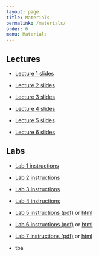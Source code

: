 ```yaml
---
layout: page
title: Materials
permalink: /materials/
order: 6
menu: Materials
---
```


## Lectures

* [Lecture 1 slides](http://www.cs171.org/2016/assets/slides/cs171-01-Introduction.pdf)

* [Lecture 2 slides](http://www.cs171.org/2016/assets/slides/cs171-02-Design.pdf)

* [Lecture 3 slides](http://www.cs171.org/2016/assets/slides/cs171-03-Perception.pdf)

* [Lecture 4 slides](http://www.cs171.org/2016/assets/slides/cs171-04-Cognition.pdf)

* [Lecture 5 slides](http://www.cs171.org/2016/assets/slides/cs171-05-Interaction.pdf)

* [Lecture 6 slides](http://www.cs171.org/2016/assets/slides/cs171-06-Process.pdf)


## Labs

* [Lab 1 instructions](http://www.cs171.org/2016/assets/material/CS171-Lab1-Instructions.pdf)

* [Lab 2 instructions](http://www.cs171.org/2016/assets/material/CS171-Lab2-Instructions.pdf)

* [Lab 3 instructions](http://www.cs171.org/2016/assets/material/CS171-Lab3-Instructions.pdf)

* [Lab 4 instructions](http://www.cs171.org/2016/assets/material/CS171-Lab4-Instructions.pdf)

* [Lab 5 instructions (pdf)](http://www.cs171.org/2016/assets/material/CS171-Lab5-Instructions.pdf) or [html](http://www.cs171.org/2016/assets/material/lab5/index.html)

* [Lab 6 instructions (pdf)](http://www.cs171.org/2016/assets/material/CS171-Lab6-Instructions.pdf) or [html](http://www.cs171.org/2016/assets/material/lab6/index.html)

* [Lab 7 instructions (pdf)](http://www.cs171.org/2016/assets/material/CS171-Lab7-Instructions.pdf) or [html](http://www.cs171.org/2016/assets/material/lab7/index.html)
* tba